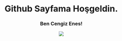 <h1 align= "center"> Github Sayfama Hoşgeldin. </h1>
<h3 align= "center"> Ben Cengiz Enes! </h3>

<p align= "center"><img src="https://count.getloli.com/get/@:puthcum?theme=asoul" style="max-width: 100%;" />
</p>

